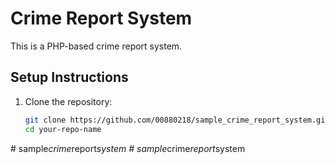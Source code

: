 # Crime Report System

This is a PHP-based crime report system.

## Setup Instructions

1. Clone the repository:
   ```bash
   git clone https://github.com/00880218/sample_crime_report_system.git
   cd your-repo-name
#   s a m p l e _ c r i m e _ r e p o r t _ s y s t e m  
 #   s a m p l e _ c r i m e _ r e p o r t _ s y s t e m  
 